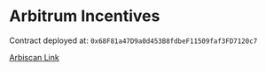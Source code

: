 # Arbitrum Incentives

Contract deployed at: `0x68F81a47D9a0d453B8fdbeF11509faf3FD7120c7`

[Arbiscan Link](https://arbiscan.io/address/0x68F81a47D9a0d453B8fdbeF11509faf3FD7120c7)
